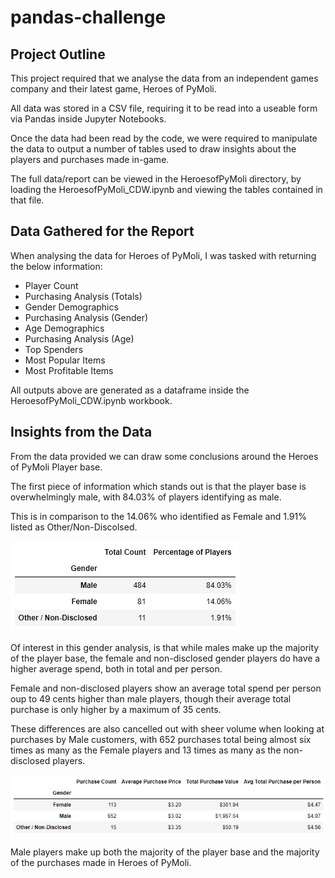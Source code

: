 # pandas-challenge

## Project Outline

This project required that we analyse the data from an independent games company and their latest game, Heroes of PyMoli.

All data was stored in a CSV file, requiring it to be read into a useable form via Pandas inside Jupyter Notebooks.

Once the data had been read by the code, we were required to manipulate the data to output a number of tables used to draw insights about the players and purchases made in-game.

The full data/report can be viewed in the HeroesofPyMoli directory, by loading the HeroesofPyMoli_CDW.ipynb and viewing the tables contained in that file.

## Data Gathered for the Report

When analysing the data for Heroes of PyMoli, I was tasked with returning the below information:

* Player Count
* Purchasing Analysis (Totals)
* Gender Demographics
* Purchasing Analysis (Gender)
* Age Demographics
* Purchasing Analysis (Age)
* Top Spenders
* Most Popular Items
* Most Profitable Items

All outputs above are generated as a dataframe inside the HeroesofPyMoli_CDW.ipynb workbook.

## Insights from the Data

From the data provided we can draw some conclusions around the Heroes of PyMoli Player base.

The first piece of information which stands out is that the player base is overwhelmingly male, with 84.03% of players identifying as male.

This is in comparison to the 14.06% who identified as Female and 1.91% listed as Other/Non-Discolsed.

![gender](/Images/gender.png)

Of interest in this gender analysis, is that while males make up the majority of the player base, the female and non-disclosed gender players do have a higher average spend, both in total and per person.

Female and non-disclosed players show an average total spend per person oup to 49 cents higher than male players, though their average total purchase is only higher by a maximum of 35 cents.

These differences are also cancelled out with sheer volume when looking at purchases by Male customers, with 652 purchases total being almost six times as many as the Female players and 13 times as many as the non-disclosed players.

![purchgen](/Images/purchgen.png)

Male players make up both the majority of the player base and the majority of the purchases made in Heroes of PyMoli.


